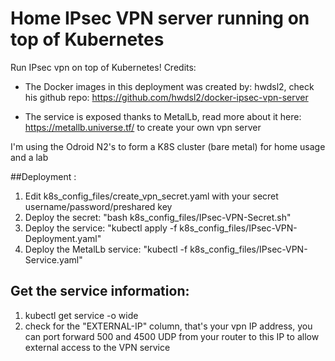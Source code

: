 # Home IPsec VPN server running on top of Kubernetes 


Run IPsec vpn on top of Kubernetes!
Credits: 

- The Docker images in this deployment was created by: hwdsl2, check his github repo: https://github.com/hwdsl2/docker-ipsec-vpn-server

- The service is exposed thanks to MetalLb, read more about it here: https://metallb.universe.tf/
to create your own vpn server

I'm using the Odroid N2's to form a K8S cluster (bare metal) for home usage and a lab

##Deployment :

1. Edit k8s_config_files/create_vpn_secret.yaml with
 your secret username/password/preshared key
2. Deploy the secret: "bash  k8s_config_files/IPsec-VPN-Secret.sh"
3. Deploy the service: "kubectl apply -f k8s_config_files/IPsec-VPN-Deployment.yaml"
4. Deploy the MetalLb service: "kubectl -f k8s_config_files/IPsec-VPN-Service.yaml"

## Get the service information:
 1.  kubectl get service -o wide  
 2. check for the "EXTERNAL-IP" column, that's your vpn IP address, you can port forward 500 and 4500 UDP from your router to this IP to allow external access to the VPN service

 